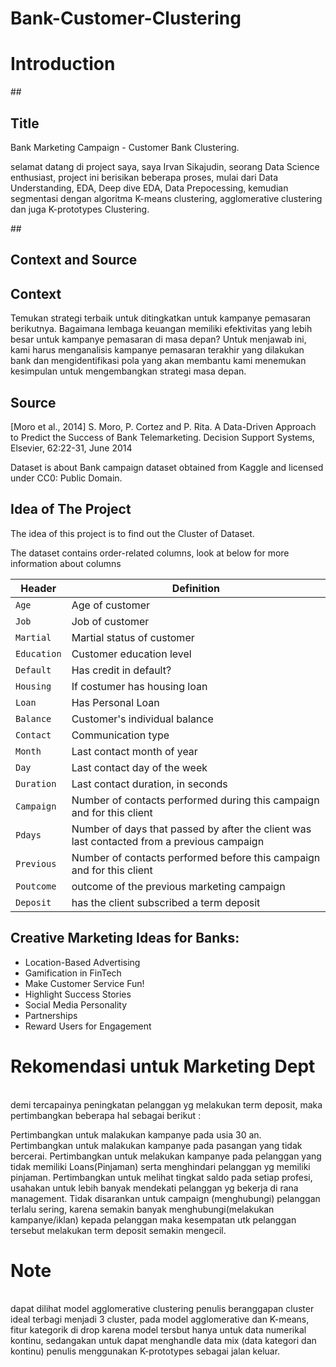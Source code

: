# Bank-Customer-Clustering

# Introduction


##<h2>Title</h2>
Bank Marketing Campaign - Customer Bank Clustering.

selamat datang di project saya, saya Irvan Sikajudin, seorang Data Science enthusiast, project ini berisikan beberapa proses, mulai dari Data Understanding, EDA, Deep dive EDA, Data Prepocessing, kemudian segmentasi dengan algoritma K-means clustering, agglomerative clustering dan juga K-prototypes Clustering.

##<h2>Context and Source</h2>

<h2>Context</h2>
Temukan strategi terbaik untuk ditingkatkan untuk kampanye pemasaran berikutnya. Bagaimana lembaga keuangan memiliki efektivitas yang lebih besar untuk kampanye pemasaran di masa depan? Untuk menjawab ini, kami harus menganalisis kampanye pemasaran terakhir yang dilakukan bank dan mengidentifikasi pola yang akan membantu kami menemukan kesimpulan untuk mengembangkan strategi masa depan.<br>

<h2>Source</h2>
[Moro et al., 2014] S. Moro, P. Cortez and P. Rita. A Data-Driven Approach to Predict the Success of Bank Telemarketing. Decision Support Systems, Elsevier, 62:22-31, June 2014

Dataset is about Bank campaign dataset obtained from Kaggle and licensed under CC0: Public Domain.

## Idea of The Project
The idea of ​​this project is to find out the Cluster of Dataset.

The dataset contains order-related columns, look at below for more information about columns

<table>
<thead><tr>
<th>Header</th>
<th>Definition</th>
</tr>
</thead>
<tbody>
<tr>
<td><code>Age</code></td>
<td>Age of customer</td>
</tr>
<tr>
<td><code>Job</code></td>
<td>Job of customer</td>
</tr>
<tr>
<td><code>Martial</code></td>
<td>Martial status of customer  </td>
</tr>
<tr>
<td><code>Education</code></td>
<td>Customer education level</td>
</tr>
<tr>
<td><code>Default</code></td>
<td>Has credit in default?</td>
</tr>
<tr>
<td><code>Housing</code></td>
<td>If costumer has housing loan</td>
</tr>
<tr>
<td><code>Loan</code></td>
<td>Has Personal Loan</td>
</tr>
<tr>
<td><code>Balance</code></td>
<td>Customer's individual balance</td>
</tr>
<tr>
<td><code>Contact</code></td>
<td>Communication type</td>
</tr>
<tr>
<td><code>Month</code></td>
<td>Last contact month of year </td>
</tr>
<tr>
<td><code>Day</code></td>
<td>Last contact day of the week</td>
</tr>
<tr>
<td><code>Duration</code></td>
<td>Last contact duration, in seconds</td>
</tr>
<tr>
<td><code>Campaign</code></td>
<td>Number of contacts performed during this campaign and for this client</td>
</tr>
<tr>
<td><code>Pdays</code></td>
<td>Number of days that passed by after the client was last contacted from a previous campaign</td>
</tr>
<tr>
<td><code>Previous</code></td>
<td>Number of contacts performed before this campaign and for this client</td>
</tr>
<tr>
<td><code>Poutcome</code></td>
<td>outcome of the previous marketing campaign </td>
</tr>
<tr>
<td><code>Deposit</code></td>
<td>has the client subscribed a term deposit</td>
</tr>
</tbody>
</table>

## <h2>Creative Marketing Ideas for Banks:</h2>


*   Location-Based Advertising
*   Gamification in FinTech
*   Make Customer Service Fun!
*   Highlight Success Stories
*   Social Media Personality
*   Partnerships
*   Reward Users for Engagement


<h1>Rekomendasi untuk Marketing Dept</h1></br>
demi tercapainya peningkatan pelanggan yg melakukan term deposit, maka pertimbangkan beberapa hal sebagai berikut :

Pertimbangkan untuk malakukan kampanye pada usia 30 an.
Pertimbangkan untuk malakukan kampanye pada pasangan yang tidak bercerai.
Pertimbangkan untuk melakukan kampanye pada pelanggan yang tidak memiliki Loans(Pinjaman) serta menghindari pelanggan yg memiliki pinjaman.
Pertimbangkan untuk melihat tingkat saldo pada setiap profesi, usahakan untuk lebih banyak mendekati pelanggan yg bekerja di rana management.
Tidak disarankan untuk campaign (menghubungi) pelanggan terlalu sering, karena semakin banyak menghubungi(melakukan kampanye/iklan) kepada pelanggan maka kesempatan utk pelanggan tersebut melakukan term deposit semakin mengecil.


<h1>Note</h1></br>
dapat dilihat model agglomerative clustering penulis beranggapan cluster ideal terbagi menjadi 3 cluster, pada model agglomerative dan K-means, fitur kategorik di drop karena model tersbut hanya untuk data numerikal kontinu, sedangakan untuk dapat menghandle data mix (data kategori dan kontinu) penulis menggunakan K-prototypes sebagai jalan keluar.
